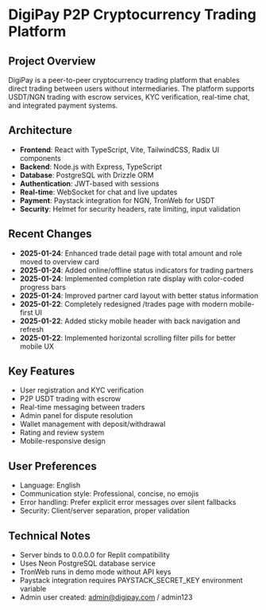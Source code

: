 # DigiPay P2P Cryptocurrency Trading Platform

## Project Overview
DigiPay is a peer-to-peer cryptocurrency trading platform that enables direct trading between users without intermediaries. The platform supports USDT/NGN trading with escrow services, KYC verification, real-time chat, and integrated payment systems.

## Architecture
- **Frontend**: React with TypeScript, Vite, TailwindCSS, Radix UI components
- **Backend**: Node.js with Express, TypeScript
- **Database**: PostgreSQL with Drizzle ORM
- **Authentication**: JWT-based with sessions
- **Real-time**: WebSocket for chat and live updates
- **Payment**: Paystack integration for NGN, TronWeb for USDT
- **Security**: Helmet for security headers, rate limiting, input validation

## Recent Changes
- **2025-01-24**: Enhanced trade detail page with total amount and role moved to overview card
- **2025-01-24**: Added online/offline status indicators for trading partners
- **2025-01-24**: Implemented completion rate display with color-coded progress bars
- **2025-01-24**: Improved partner card layout with better status information
- **2025-01-22**: Completely redesigned /trades page with modern mobile-first UI
- **2025-01-22**: Added sticky mobile header with back navigation and refresh
- **2025-01-22**: Implemented horizontal scrolling filter pills for better mobile UX

## Key Features
- User registration and KYC verification
- P2P USDT trading with escrow
- Real-time messaging between traders
- Admin panel for dispute resolution
- Wallet management with deposit/withdrawal
- Rating and review system
- Mobile-responsive design

## User Preferences
- Language: English
- Communication style: Professional, concise, no emojis
- Error handling: Prefer explicit error messages over silent fallbacks
- Security: Client/server separation, proper validation

## Technical Notes
- Server binds to 0.0.0.0 for Replit compatibility
- Uses Neon PostgreSQL database service
- TronWeb runs in demo mode without API keys
- Paystack integration requires PAYSTACK_SECRET_KEY environment variable
- Admin user created: admin@digipay.com / admin123